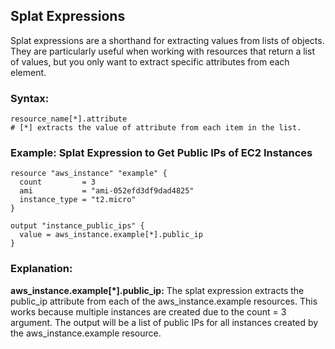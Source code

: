 ## Splat Expressions
Splat expressions are a shorthand for extracting values from lists of objects. They are particularly useful when working with resources that return a list of values, but you only want to extract specific attributes from each element.

### Syntax:
```hcl
resource_name[*].attribute
# [*] extracts the value of attribute from each item in the list.
```
### Example: Splat Expression to Get Public IPs of EC2 Instances
```hcl
resource "aws_instance" "example" {
  count         = 3
  ami           = "ami-052efd3df9dad4825"  
  instance_type = "t2.micro"
}

output "instance_public_ips" {
  value = aws_instance.example[*].public_ip
}
```
### Explanation:
**aws_instance.example[*].public_ip:** The splat expression extracts the public_ip attribute from each of the aws_instance.example resources. This works because multiple instances are created due to the count = 3 argument.
The output will be a list of public IPs for all instances created by the aws_instance.example resource.
